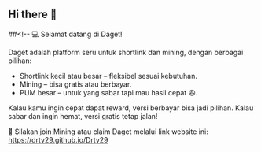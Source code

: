 ## Hi there 👋

##<!--
💻 Selamat datang di Daget!

Daget adalah platform seru untuk shortlink dan mining, dengan berbagai pilihan:
- Shortlink kecil atau besar – fleksibel sesuai kebutuhan.
- Mining – bisa gratis atau berbayar.
- PUM besar – untuk yang sabar tapi mau hasil cepat 😆.

Kalau kamu ingin cepat dapat reward, versi berbayar bisa jadi pilihan.
Kalau sabar dan ingin hemat, versi gratis tetap jalan!

🎯 Silakan join Mining atau claim Daget melalui link website ini: https://drtv29.github.io/Drtv29
